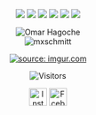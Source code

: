 
<div align=center>

   <img src="https://img.shields.io/badge/-.NET-blue?style=for-the-badge" />
   <img src="https://img.shields.io/badge/-c%23-purple?style=for-the-badge" />
   <img src="https://img.shields.io/badge/-MSSQL-orange?style=for-the-badge" />
   <img src="https://img.shields.io/badge/-Xamarin.Forms-blue?style=for-the-badge" />
   <img src="https://img.shields.io/badge/-MAUI-purple?style=for-the-badge" />
   <img src="https://img.shields.io/badge/-Blazor-purple?style=for-the-badge" />

   <p align="center"> <img src="https://github-readme-stats.vercel.app/api?username=omarhagoche&show_icons=true" alt="Omar Hagoche" /> <br>
   <img src="https://github-readme-stats.vercel.app/api/top-langs/?username=omarhagoche&layout=compact&hide=html" alt="mxschmitt" /></p>
  </div>

<p align=center><a href="https://imgur.com/avEOGqH"><img src="https://i.imgur.com/avEOGqH.png" title="source: imgur.com"/></a></p>

<p align=center>                           
  <img align=center  src="https://visitor-badge.laobi.icu/badge?page_id=omarhagoche.omarhagoche" alt="Visitors">                     
</p>

<p align="center">
<a href="https://instagram.com/omarhagoche/" target="blank"><img align="center" src="https://cdn.jsdelivr.net/npm/simple-icons@7.8.0/icons/instagram.svg" alt="InstagramLink" height="32" width="32" /></a>
<a href="https://fb.com/omar.hakoush" target="blank"><img align="center" src="https://cdn.jsdelivr.net/npm/simple-icons@7.8.0/icons/facebook.svg" alt="FcebookLink" height="32" width="32" /></a>
</p>



